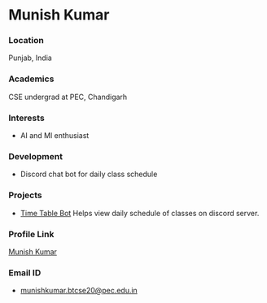 # Munish Kumar

### Location

Punjab, India

### Academics

CSE undergrad at PEC, Chandigarh

### Interests

- AI and Ml enthusiast

### Development

- Discord chat bot for daily class schedule

### Projects

- [Time Table Bot](https://github.com/munish0838/TimeTableBot) Helps view daily schedule of classes on discord server. 

### Profile Link

[Munish Kumar](https://github.com/munish0838)

### Email ID

- munishkumar.btcse20@pec.edu.in

